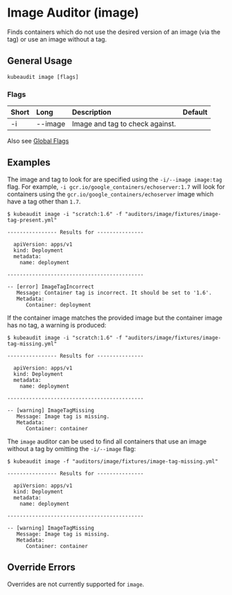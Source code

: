 # Image Auditor (image)

Finds containers which do not use the desired version of an image (via the tag) or use an image without a tag.

## General Usage

```
kubeaudit image [flags]
```

### Flags
| Short   | Long      | Description                                               | Default                          |
| :------ | :-------- | :-------------------------------------------------------- | :------------------------------- |
| -i      | --image   | Image and tag to check against.                           |                                  |

Also see [Global Flags](/README.md#global-flags)

## Examples

The image and tag to look for are specified using the `-i/--image image:tag` flag. For example, `-i gcr.io/google_containers/echoserver:1.7` will look for containers using the `gcr.io/google_containers/echoserver` image which have a tag other than `1.7`.

```
$ kubeaudit image -i "scratch:1.6" -f "auditors/image/fixtures/image-tag-present.yml"

---------------- Results for ---------------

  apiVersion: apps/v1
  kind: Deployment
  metadata:
    name: deployment

--------------------------------------------

-- [error] ImageTagIncorrect
   Message: Container tag is incorrect. It should be set to '1.6'.
   Metadata:
      Container: deployment
```

If the container image matches the provided image but the container image has no tag, a warning is produced:
```
$ kubeaudit image -i "scratch:1.6" -f "auditors/image/fixtures/image-tag-missing.yml"

---------------- Results for ---------------

  apiVersion: apps/v1
  kind: Deployment
  metadata:
    name: deployment

--------------------------------------------

-- [warning] ImageTagMissing
   Message: Image tag is missing.
   Metadata:
      Container: container
```

The `image` auditor can be used to find all containers that use an image without a tag by omitting the `-i/--image` flag:
```
$ kubeaudit image -f "auditors/image/fixtures/image-tag-missing.yml"

---------------- Results for ---------------

  apiVersion: apps/v1
  kind: Deployment
  metadata:
    name: deployment

--------------------------------------------

-- [warning] ImageTagMissing
   Message: Image tag is missing.
   Metadata:
      Container: container
```

## Override Errors

Overrides are not currently supported for `image`.
